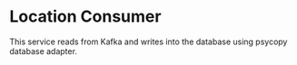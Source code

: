 # Location Consumer
This service reads from Kafka and writes into the database using psycopy database adapter.